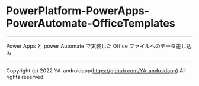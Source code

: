 # PowerPlatform-PowerApps-PowerAutomate-OfficeTemplates

---

Power Apps と power Automate で実装した Office ファイルへのデータ差し込み

---

Copyright (c) 2022 YA-androidapp(https://github.com/YA-androidapp) All rights reserved.
